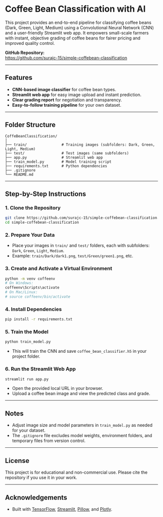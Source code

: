 # Coffee Bean Classification with AI

This project provides an end-to-end pipeline for classifying coffee beans (Dark, Green, Light, Medium) using a Convolutional Neural Network (CNN) and a user-friendly Streamlit web app. It empowers small-scale farmers with instant, objective grading of coffee beans for fairer pricing and improved quality control.

**GitHub Repository:**  
https://github.com/surajc-15/simple-coffebean-classification

---

## Features

- **CNN-based image classifier** for coffee bean types.
- **Streamlit web app** for easy image upload and instant prediction.
- **Clear grading report** for negotiation and transparency.
- **Easy-to-follow training pipeline** for your own dataset.

---

## Folder Structure

```
CoffeBeanClassification/
│
├── train/                # Training images (subfolders: Dark, Green, Light, Medium)
├── test/                 # Test images (same subfolders)
├── app.py                # Streamlit web app
├── train_model.py        # Model training script
├── requirements.txt      # Python dependencies
├── .gitignore
└── README.md
```

---

## Step-by-Step Instructions

### 1. Clone the Repository

```sh
git clone https://github.com/surajc-15/simple-coffebean-classification.git
cd simple-coffebean-classification
```

### 2. Prepare Your Data

- Place your images in `train/` and `test/` folders, each with subfolders: `Dark`, `Green`, `Light`, `Medium`.
- Example: `train/Dark/dark1.png`, `test/Green/green1.png`, etc.

### 3. Create and Activate a Virtual Environment

```sh
python -m venv coffeenv
# On Windows:
coffeenv\Scripts\activate
# On Mac/Linux:
# source coffeenv/bin/activate
```

### 4. Install Dependencies

```sh
pip install -r requirements.txt
```

### 5. Train the Model

```sh
python train_model.py
```

- This will train the CNN and save `coffee_bean_classifier.h5` in your project folder.

### 6. Run the Streamlit Web App

```sh
streamlit run app.py
```

- Open the provided local URL in your browser.
- Upload a coffee bean image and view the predicted class and grade.

---

## Notes

- Adjust image size and model parameters in `train_model.py` as needed for your dataset.
- The `.gitignore` file excludes model weights, environment folders, and temporary files from version control.

---

## License

This project is for educational and non-commercial use. Please cite the repository if you use it in your work.

---

## Acknowledgements

- Built with [TensorFlow](https://www.tensorflow.org/), [Streamlit](https://streamlit.io/), [Pillow](https://python-pillow.org/), and [Plotly](https://plotly.com/python/).
